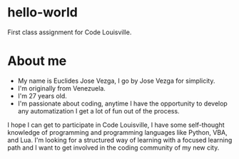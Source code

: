 # hello-world
First class assignment for Code Louisville.

# About me
- My name is Euclides Jose Vezga, I go by Jose Vezga for simplicity.
- I'm originally from Venezuela.
- I'm 27 years old.
- I'm passionate about coding, anytime I have the opportunity to develop any automatization I get a lot of fun out of the process.

I hope I can get to participate in Code Louisville, I have some self-thought knowledge of programming and programming languages like Python, VBA, and Lua. I'm looking for a structured way of learning with a focused learning path and I want to get involved in the coding community of my new city.
